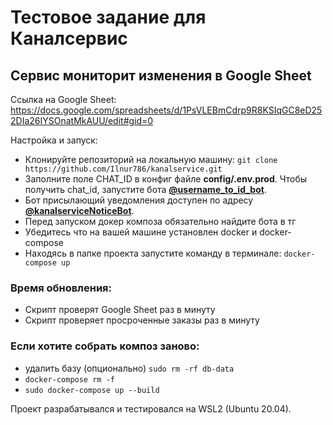 # Тестовое задание для Каналсервис

## Сервис мониторит изменения в Google Sheet

Ссылка на Google Sheet: https://docs.google.com/spreadsheets/d/1PsVLEBmCdrp9R8KSIqGC8eD252DIa26IYSOnatMkAUU/edit#gid=0

Настройка и запуск:
* Клонируйте репозиторий на локальную машину: `git clone https://github.com/Ilnur786/kanalservice.git`
* Заполните поле CHAT_ID в конфиг файле **config/.env.prod**. Чтобы получить chat_id, запустите бота 
**[@username_to_id_bot](https://t.me/username_to_id_bot)**.
* Бот присылающий уведомления доступен по адресу 
**[@kanalserviceNoticeBot](https://t.me/kanalserviceNoticeBot)**.
* Перед запуском докер композа обязательно найдите бота в тг
* Убедитесь что на вашей машине установлен docker и docker-compose
* Находясь в папке проекта запустите команду в терминале: `docker-compose up`

### Время обновления:
- Скрипт проверят Google Sheet раз в минуту
- Скрипт проверяет просроченные заказы раз в минуту

### Если хотите собрать композ заново:
- удалить базу (опционально) `sudo rm -rf db-data`
- `docker-compose rm -f`
- `sudo docker-compose up --build`

Проект разрабатывался и тестировался на WSL2 (Ubuntu 20.04).


